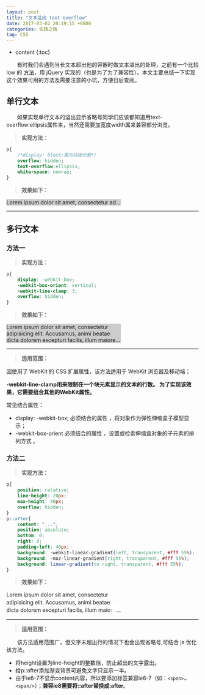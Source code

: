 ```yaml
---
layout: post
title: "文本溢出 text-overflow"
date: 2017-03-02 20:19:15 +0800
categories: 实践之路
tag: CSS
---
```


* content
{:toc}

　　有时我们会遇到当长文本超出他的容器时做文本溢出的处理，之前有一个比较 low 的 [方法](http://doubleray.win/2017/02/03/js-effect/#9-超出部分以省略号显示)，用 jQuery 实现的（也是为了为了兼容性）。本文主要总结一下实现这个效果可用的方法及需要注意的小坑，方便日后查阅。<!-- more -->

## 单行文本

　　如果实现单行文本的溢出显示省略号同学们应该都知道用text-overflow:ellipsis属性来，当然还需要加宽度width属来兼容部分浏览。

> **实现方法：**

```css
p{
    /*display: block;需为块级元素*/
    overflow: hidden;
    text-overflow:ellipsis;
    white-space: nowrap;
}
```

> **效果如下：**

<p style="overflow: hidden;text-overflow:ellipsis;white-space: nowrap;width:300px;background-color:#ccc">Lorem ipsum dolor sit amet, consectetur adipisicing elit. Accusamus, animi beatae dicta dolorem excepturi facilis, illum maiores quia, repellat sit vero voluptate voluptates? Aspernatur et iusto, omnis qui quo velit.</p>

<hr>

## 多行文本

### 方法一

> **实现方法：**

```css
p{
    display: -webkit-box;
    -webkit-box-orient: vertical;
    -webkit-line-clamp: 3;
    overflow: hidden;
}
```

> **效果如下：**

<p style="overflow: hidden;display: -webkit-box;-webkit-box-orient: vertical;-webkit-line-clamp: 3;width:300px;background-color:#ccc">Lorem ipsum dolor sit amet, consectetur adipisicing elit. Accusamus, animi beatae dicta dolorem excepturi facilis, illum maiores quia, repellat sit vero voluptate voluptates? Aspernatur et iusto, omnis qui quo velit.</p>

<hr>

> **适用范围：**

因使用了 WebKit 的 CSS 扩展属性，该方法适用于 WebKit 浏览器及移动端；

**-webkit-line-clamp用来限制在一个块元素显示的文本的行数。 为了实现该效果，它需要组合其他的WebKit属性。**

常见结合属性：

- display: -webkit-box; 必须结合的属性 ，将对象作为弹性伸缩盒子模型显示；
- -webkit-box-orient 必须结合的属性 ，设置或检索伸缩盒对象的子元素的排列方式 。

### 方法二

> **实现方法：**

```css
p{
    position: relative; 
    line-height: 20px; 
    max-height: 40px;
    overflow: hidden;
}
p::after{
    content: "..."; 
    position: absolute;
    bottom: 0; 
    right: 0;
    padding-left: 40px;
    background: -webkit-linear-gradient(left, transparent, #fff 55%);
    background: -moz-linear-gradient(right, transparent, #fff 55%);
    background: linear-gradient(to right, transparent, #fff 55%);
}
```

> **效果如下：**

<style>
.demo-css-ellipsis{
    position: relative; 
    line-height: 20px; 
    max-height: 60px;
    overflow: hidden;
    width: 300px
}
.demo-css-ellipsis::after{
    content: "..."; 
    position: absolute;
    bottom: 0; 
    right: 0;
    padding-left: 20px;
    background: -webkit-linear-gradient(left, transparent, #fff 35%);
    background: -moz-linear-gradient(right, transparent, #fff 35%);
    background: linear-gradient(to right, transparent, #fff 35%)
}
</style>
<p class="demo-css-ellipsis">Lorem ipsum dolor sit amet, consectetur adipisicing elit. Accusamus, animi beatae dicta dolorem excepturi facilis, illum maiores quia, repellat sit vero voluptate voluptates? Aspernatur et iusto, omnis qui quo velit.</p>

<hr>

> **适用范围：**

　　该方法适用范围广，但文字未超出行的情况下也会出现省略号,可结合 js 优化该方法。

- 将height设置为line-height的整数倍，防止超出的文字露出。
- 给p::after添加渐变背景可避免文字只显示一半。
- 由于ie6-7不显示content内容，所以要添加标签兼容ie6-7（如：`<span>…<span/>`）；**兼容ie8需要将::after替换成:after**。